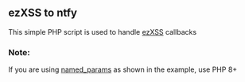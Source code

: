 ## ezXSS to ntfy
This simple PHP script is used to handle [ezXSS](https://github.com/ssl/ezXSS) callbacks

### Note:
If you are using [named_params](https://wiki.php.net/rfc/named_params) as shown in the example, use PHP 8+
